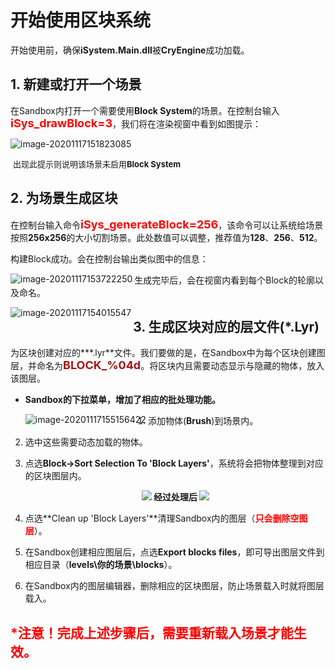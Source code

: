 # 开始使用区块系统

开始使用前，确保**iSystem.Main.dll**被**CryEngine**成功加载。  



## 1. 新建或打开一个场景

在Sandbox内打开一个需要使用**Block System**的场景。在控制台输入<font color=red size=4>**iSys_drawBlock=3**</font>，我们将在渲染视窗中看到如图提示：

<img src="https://gitee.com/Azureusbin/pic-lib/raw/master/imags/20201117153220.png" alt="image-20201117151823085" align="center"/>

​																									<font size=2>出现此提示则说明该场景未启用**Block System**</font>







## 2. 为场景生成区块

在控制台输入命令<font color=red size=4>**iSys_generateBlock=256**</font>，该命令可以让系统给场景按照**256x256**的大小切割场景。此处数值可以调整，推荐值为**128**、**256**、**512**。

构建Block成功。会在控制台输出类似图中的信息：

<img src="https://gitee.com/Azureusbin/pic-lib/raw/master/imags/20201117153722.png" alt="image-20201117153722250"  align="left"/>

生成完毕后，会在视窗内看到每个Block的轮廓以及命名。

<img src="https://gitee.com/Azureusbin/pic-lib/raw/master/imags/20201117154015.png" alt="image-20201117154015547"  align="left"/>







## 3. 生成区块对应的层文件(*.Lyr)

为区块创建对应的***.lyr**文件。我们要做的是，在Sandbox中为每个区块创建图层，并命名为<font color=#A31515 size=4><b>BLOCK_%04d</b></font>。将区块内且需要动态显示与隐藏的物体，放入该图层。

- **Sandbox的下拉菜单，增加了相应的批处理功能。**

  <img src="https://gitee.com/Azureusbin/pic-lib/raw/master/imags/20201117155156.png" alt="image-20201117155156422" align="left" />

  
  

1. 添加物体(**Brush**)到场景内。

2. 选中这些需要动态加载的物体。

3. 点选**Block->Sort Selection To 'Block Layers'**，系统将会把物体整理到对应的区块图层内。

   <center><img src="https://gitee.com/Azureusbin/pic-lib/raw/master/imags/20201117160555.png"/><b>	经过处理后	</b><img src="https://gitee.com/Azureusbin/pic-lib/raw/master/imags/20201117160902.png"/></center>

   

4. 点选**Clean up 'Block Layers'**清理Sandbox内的图层（<font color=red><b>只会删除空图层</b></font>）。

5. 在Sandbox创建相应图层后，点选**Export blocks files**，即可导出图层文件到相应目录（**levels\你的场景\blocks**）。

6. 在Sandbox内的图层编辑器，删除相应的区块图层，防止场景载入时就将图层载入。

   
## <font color=red>*注意！完成上述步骤后，需要重新载入场景才能生效。</font>